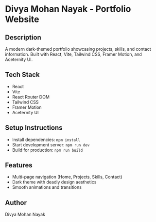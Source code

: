 # Divya Mohan Nayak - Portfolio Website

## Description
A modern dark-themed portfolio showcasing projects, skills, and contact information. Built with React, Vite, Tailwind CSS, Framer Motion, and Aceternity UI.

## Tech Stack
- React
- Vite
- React Router DOM
- Tailwind CSS
- Framer Motion
- Aceternity UI

## Setup Instructions
- Install dependencies: `npm install`
- Start development server: `npm run dev`
- Build for production: `npm run build`

## Features
- Multi-page navigation (Home, Projects, Skills, Contact)
- Dark theme with deadly design aesthetics
- Smooth animations and transitions

## Author
Divya Mohan Nayak